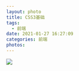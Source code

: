 ```yaml
---
layout: photo
title: CSS3基础
tags:
  - 前端
date: 2021-01-27 16:27:09
categories: 前端
photos:
---
```


<!--more-->

<img src="/image/">

